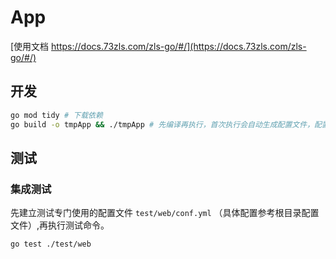 # App

[使用文档 https://docs.73zls.com/zls-go/#/](https://docs.73zls.com/zls-go/#/)

## 开发

```bash
go mod tidy # 下载依赖
go build -o tmpApp && ./tmpApp # 先编译再执行，首次执行会自动生成配置文件，配置文件和执行文件处于同一个目录
```

## 测试

### 集成测试

先建立测试专门使用的配置文件 `test/web/conf.yml` （具体配置参考根目录配置文件）,再执行测试命令。

```bash
go test ./test/web
```

